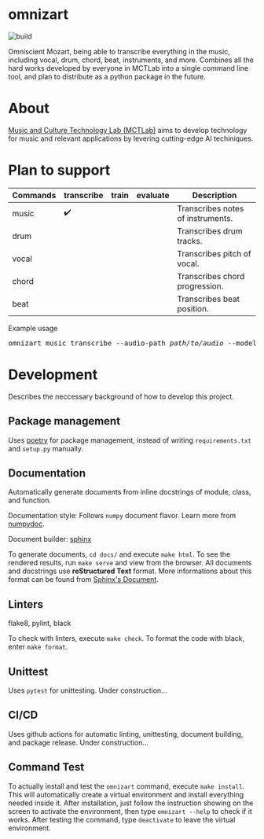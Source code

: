 # omnizart

![build](https://github.com/Music-and-Culture-Technology-Lab/omnizart/workflows/general-check/badge.svg)

Omniscient Mozart, being able to transcribe everything in the music, including vocal, drum, chord, beat, instruments, and more.
Combines all the hard works developed by everyone in MCTLab into a single command line tool, and plan to distribute as a python package in the future.

# About
[Music and Culture Technology Lab (MCTLab)](https://sites.google.com/view/mctl/home) aims to develop technology for music and relevant applications by levering cutting-edge AI techiniques.

# Plan to support
| Commands | transcribe         | train | evaluate | Description                       |
|----------|--------------------|-------|----------|-----------------------------------|
| music    | :heavy_check_mark: |       |          | Transcribes notes of instruments. |
| drum     |                    |       |          | Transcribes drum tracks.          |
| vocal    |                    |       |          | Transcribes pitch of vocal.       |
| chord    |                    |       |          | Transcribes chord progression.    |
| beat     |                    |       |          | Transcribes beat position.        |

Example usage
<pre>
omnizart music transcribe --audio-path <i>path/to/audio</i> --model-path <i>path/to/model</i>
</pre>


# Development
Describes the neccessary background of how to develop this project.

## Package management
Uses [poetry](https://python-poetry.org/) for package management, instead of writing `requirements.txt` and `setup.py` manually.

## Documentation
Automatically generate documents from inline docstrings of module, class, and function.

Documentation style: Follows `numpy` document flavor. Learn more from [numpydoc](https://numpydoc.readthedocs.io/en/latest/format.html).

Document builder: [sphinx](https://www.sphinx-doc.org/en/master/)

To generate documents, `cd docs/` and execute `make html`. To see the rendered results, run `make serve` and view from the browser.
All documents and docstrings use **reStructured Text** format. More informations about this format can be found from 
[Sphinx's Document](https://www.sphinx-doc.org/en/master/usage/restructuredtext/basics.html).

## Linters
flake8, pylint, black

To check with linters, execute `make check`. To format the code with black, enter `make format`.

## Unittest
Uses `pytest` for unittesting. Under construction...

## CI/CD
Uses github actions for automatic linting, unittesting, document building, and package release. Under construction...

## Command Test
To actually install and test the `omnizart` command, execute `make install`. This will automatically create a virtual environment and install everything needed inside it. After installation, just follow the instruction showing on the screen to activate the environment, then type `omnizart --help` to check if it works. After testing the command, type `deactivate` to leave the virtual environment. 
